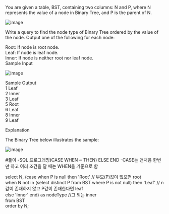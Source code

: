 You are given a table, BST, containing two columns: N and P, where N represents the value of a node in Binary Tree, and P is the parent of N.

![image](https://user-images.githubusercontent.com/38153316/158321994-5a9cc075-5d8b-40d9-b50a-17f015167c71.png)


Write a query to find the node type of Binary Tree ordered by the value of the node. Output one of the following for each node:

Root: If node is root node.  
Leaf: If node is leaf node.  
Inner: If node is neither root nor leaf node.  
Sample Input  

![image](https://user-images.githubusercontent.com/38153316/158322010-c0888796-9e42-4fa6-9c15-3d2f96ad645a.png)


Sample Output    
1 Leaf  
2 Inner  
3 Leaf  
5 Root  
6 Leaf  
8 Inner  
9 Leaf  
 
Explanation

The Binary Tree below illustrates the sample:

![image](https://user-images.githubusercontent.com/38153316/158322023-8616e244-32ea-4382-92df-2431e3a3f8ce.png)

#풀이
-SQL 프로그래밍(CASE WHEN ~ THEN) ELSE END
-CASE는 맨처음 한번만 하고 여러 조건을 달 때는 WHEN을 기준으로 함

select N, (case when P is null then 'Root'  // 부모(P)값이 없으면 root  
           when N not in (select distinct P from BST where P is not null) then 'Leaf' // n값이 존재하지 않고 P값이 존재한다면 leaf  
else 'Inner' end) as nodeType  //그 외는 inner  
from BST  
order by N;
